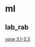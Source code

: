 # ml
## lab_rab

[урок 3.1-3.3](https://github.com/SvetlanaSel/Distributed_systems/blob/main/%D0%BC%D0%B0%D1%88%D0%B8%D0%BD%D0%BD%D0%BE%D0%B5_%D0%BE%D0%B1%D1%83%D1%87%D0%B5%D0%BD%D0%B8%D0%B5.ipynb)
